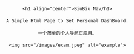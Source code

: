 <div align="center">

	<h1 align="center">BiuBiu Nav/h1>

	A Simple Html Page to Set Personal DashBoard.

	一个简单的个人导航页应用。

	<img src="/images/exam.jpeg" alt="example">
</div>